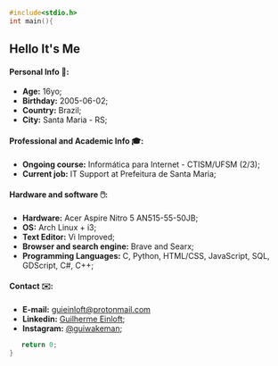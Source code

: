 ```c
#include<stdio.h>
int main(){
```
## Hello It's Me

#### Personal Info 🙋:
- <b>Age:</b> 16yo;
- <b>Birthday:</b> 2005-06-02;
- <b>Country:</b> Brazil;
- <b>City:</b> Santa Maria - RS;

#### Professional and Academic Info 🎓:
- <b>Ongoing course:</b> Informática para Internet - CTISM/UFSM (2/3);
- <b>Current job:</b> IT Support at Prefeitura de Santa Maria;

#### Hardware and software 🖱️:
- <b>Hardware:</b> Acer Aspire Nitro 5 AN515-55-50JB;
- <b>OS:</b> Arch Linux + i3;
- <b>Text Editor:</b> Vi Improved;
- <b>Browser and search engine:</b> Brave and Searx;
- <b>Programming Languages:</b> C, Python, HTML/CSS, JavaScript, SQL, GDScript, C#, C++;

#### Contact ✉️:
- <b>E-mail:</b> guieinloft@protonmail.com
- <b>Linkedin:</b> [Guilherme Einloft](https://www.linkedin.com/in/guilherme-einloft-586615215);
- <b>Instagram:</b> [@guiwakeman](instagram.com/guiwakeman);
```c
   return 0;
}
```